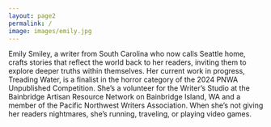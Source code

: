 ```yaml
---
layout: page2
permalink: /
image: images/emily.jpg
---
```


Emily Smiley, a writer from South Carolina who now calls Seattle home, crafts stories that reflect the world back to her readers, inviting them to explore deeper truths within themselves. Her current work in progress, Treading Water, is a finalist in the horror category of the 2024 PNWA Unpublished Competition. She’s a volunteer for the Writer’s Studio at the Bainbridge Artisan Resource Network on Bainbridge Island, WA and a member of the Pacific Northwest Writers Association. When she’s not giving her readers nightmares, she’s running, traveling, or playing video games.
